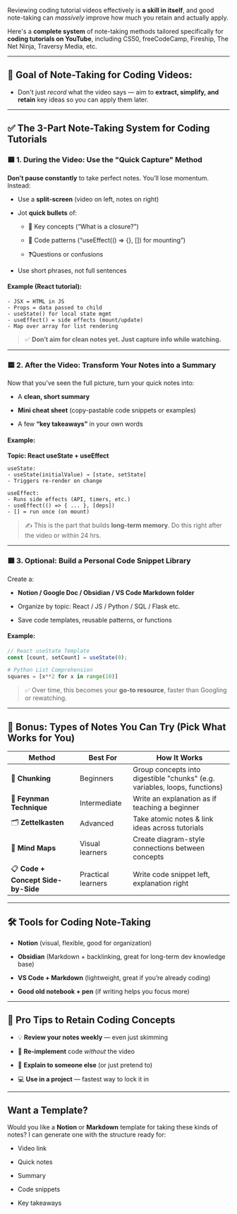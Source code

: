 Reviewing coding tutorial videos effectively is **a skill in itself**, and good note-taking can _massively_ improve how much you retain and actually apply.

Here's a **complete system** of note-taking methods tailored specifically for **coding tutorials on YouTube**, including CS50, freeCodeCamp, Fireship, The Net Ninja, Traversy Media, etc.

---

## 🧠 Goal of Note-Taking for Coding Videos:

- Don't just _record_ what the video says — aim to **extract, simplify, and retain** key ideas so you can apply them later.
    

---

## ✅ The 3-Part Note-Taking System for Coding Tutorials

### 🟦 1. **During the Video: Use the "Quick Capture" Method**

**Don’t pause constantly** to take perfect notes. You’ll lose momentum. Instead:

- Use a **split-screen** (video on left, notes on right)
    
- Jot **quick bullets** of:
    
    - 🔑 Key concepts (“What is a closure?”)
        
    - 🧱 Code patterns (“useEffect(() => {}, []) for mounting”)
        
    - ❓Questions or confusions
        
- Use short phrases, not full sentences
    

#### Example (React tutorial):

```
- JSX = HTML in JS
- Props = data passed to child
- useState() for local state mgmt
- useEffect() = side effects (mount/update)
- Map over array for list rendering
```

> ✅ **Don’t aim for clean notes yet. Just capture info while watching.**

---

### 🟨 2. **After the Video: Transform Your Notes into a Summary**

Now that you’ve seen the full picture, turn your quick notes into:

- A **clean, short summary**
    
- **Mini cheat sheet** (copy-pastable code snippets or examples)
    
- A few **“key takeaways”** in your own words
    

#### Example:

**Topic: React useState + useEffect**

```
useState:
- useState(initialValue) → [state, setState]
- Triggers re-render on change

useEffect:
- Runs side effects (API, timers, etc.)
- useEffect(() => { ... }, [deps])
- [] = run once (on mount)
```

> ✍️ This is the part that builds **long-term memory**. Do this right after the video or within 24 hrs.

---

### 🟩 3. **Optional: Build a Personal Code Snippet Library**

Create a:

- **Notion / Google Doc / Obsidian / VS Code Markdown folder**
    
- Organize by topic: React / JS / Python / SQL / Flask etc.
    
- Save code templates, reusable patterns, or functions
    

#### Example:

```js
// React useState Template
const [count, setCount] = useState(0);
```

```python
# Python List Comprehension
squares = [x**2 for x in range(10)]
```

> ✅ Over time, this becomes your **go-to resource**, faster than Googling or rewatching.

---

## 📌 Bonus: Types of Notes You Can Try (Pick What Works for You)

|Method|Best For|How It Works|
|---|---|---|
|🧱 **Chunking**|Beginners|Group concepts into digestible "chunks" (e.g. variables, loops, functions)|
|🔄 **Feynman Technique**|Intermediate|Write an explanation as if teaching a beginner|
|🗂️ **Zettelkasten**|Advanced|Take atomic notes & link ideas across tutorials|
|🧠 **Mind Maps**|Visual learners|Create diagram-style connections between concepts|
|📋 **Code + Concept Side-by-Side**|Practical learners|Write code snippet left, explanation right|

---

## 🛠 Tools for Coding Note-Taking

- **Notion** (visual, flexible, good for organization)
    
- **Obsidian** (Markdown + backlinking, great for long-term dev knowledge base)
    
- **VS Code + Markdown** (lightweight, great if you’re already coding)
    
- **Good old notebook + pen** (if writing helps you focus more)
    

---

## 🚀 Pro Tips to Retain Coding Concepts

- 💡 **Review your notes weekly** — even just skimming
    
- 🔁 **Re-implement** code _without_ the video
    
- 💬 **Explain to someone else** (or just pretend to)
    
- 💻 **Use in a project** — fastest way to lock it in
    

---

## Want a Template?

Would you like a **Notion** or **Markdown** template for taking these kinds of notes? I can generate one with the structure ready for:

- Video link
    
- Quick notes
    
- Summary
    
- Code snippets
    
- Key takeaways